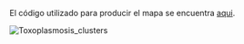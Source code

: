
El código utilizado para producir el mapa se encuentra [aqui](./Toxoplasmosis.R).

![Toxoplasmosis_clusters](https://user-images.githubusercontent.com/20196847/96034333-c2419480-0e37-11eb-894c-a616c8d27d9b.jpg)